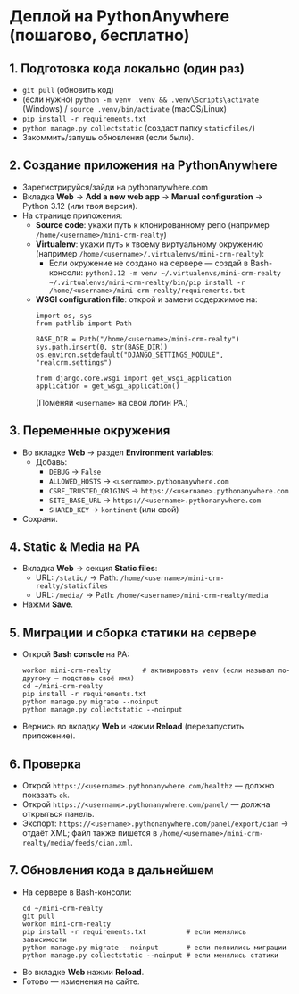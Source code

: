 # Деплой на PythonAnywhere (пошагово, бесплатно)

## 1. Подготовка кода локально (один раз)
- `git pull` (обновить код)
- (если нужно) `python -m venv .venv && .venv\Scripts\activate` (Windows) / `source .venv/bin/activate` (macOS/Linux)
- `pip install -r requirements.txt`
- `python manage.py collectstatic` (создаст папку `staticfiles/`)
- Закоммить/запушь обновления (если были).

## 2. Создание приложения на PythonAnywhere
- Зарегистрируйся/зайди на pythonanywhere.com
- Вкладка **Web** → **Add a new web app** → **Manual configuration** → Python 3.12 (или твоя версия).
- На странице приложения:
  - **Source code**: укажи путь к клонированному репо (например `/home/<username>/mini-crm-realty`)
  - **Virtualenv**: укажи путь к твоему виртуальному окружению (например `/home/<username>/.virtualenvs/mini-crm-realty`):
    * Если окружение не создано на сервере — создай в Bash-консоли:
      `python3.12 -m venv ~/.virtualenvs/mini-crm-realty`
      `~/.virtualenvs/mini-crm-realty/bin/pip install -r /home/<username>/mini-crm-realty/requirements.txt`
  - **WSGI configuration file**: открой и замени содержимое на:
    ```
    import os, sys
    from pathlib import Path

    BASE_DIR = Path("/home/<username>/mini-crm-realty")
    sys.path.insert(0, str(BASE_DIR))
    os.environ.setdefault("DJANGO_SETTINGS_MODULE", "realcrm.settings")

    from django.core.wsgi import get_wsgi_application
    application = get_wsgi_application()
    ```
    (Поменяй `<username>` на свой логин PA.)

## 3. Переменные окружения
- Во вкладке **Web** → раздел **Environment variables**:
  - Добавь:
    - `DEBUG` → `False`
    - `ALLOWED_HOSTS` → `<username>.pythonanywhere.com`
    - `CSRF_TRUSTED_ORIGINS` → `https://<username>.pythonanywhere.com`
    - `SITE_BASE_URL` → `https://<username>.pythonanywhere.com`
    - `SHARED_KEY` → `kontinent` (или свой)
- Сохрани.

## 4. Static & Media на PA
- Вкладка **Web** → секция **Static files**:
  - URL: `/static/` → Path: `/home/<username>/mini-crm-realty/staticfiles`
  - URL: `/media/`  → Path: `/home/<username>/mini-crm-realty/media`
- Нажми **Save**.

## 5. Миграции и сборка статики на сервере
- Открой **Bash console** на PA:
  ```
  workon mini-crm-realty        # активировать venv (если называл по-другому — подставь своё имя)
  cd ~/mini-crm-realty
  pip install -r requirements.txt
  python manage.py migrate --noinput
  python manage.py collectstatic --noinput
  ```
- Вернись во вкладку **Web** и нажми **Reload** (перезапустить приложение).

## 6. Проверка
- Открой `https://<username>.pythonanywhere.com/healthz` — должно показать `ok`.
- Открой `https://<username>.pythonanywhere.com/panel/` — должна открыться панель.
- Экспорт: `https://<username>.pythonanywhere.com/panel/export/cian` → отдаёт XML; файл также пишется в `/home/<username>/mini-crm-realty/media/feeds/cian.xml`.

## 7. Обновления кода в дальнейшем
- На сервере в Bash-консоли:
  ```
  cd ~/mini-crm-realty
  git pull
  workon mini-crm-realty
  pip install -r requirements.txt          # если менялись зависимости
  python manage.py migrate --noinput       # если появились миграции
  python manage.py collectstatic --noinput # если менялись статики
  ```
- Во вкладке **Web** нажми **Reload**.
- Готово — изменения на сайте.
